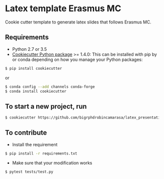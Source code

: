 # Latex template Erasmus MC

Cookie cutter template to generate latex slides that follows Erasmus MC.

## Requirements
 - Python 2.7 or 3.5
 - [Cookiecutter Python package](http://cookiecutter.readthedocs.org/en/latest/installation.html) >= 1.4.0: This can be installed with pip by or conda depending on how you manage your Python packages:

``` bash
$ pip install cookiecutter
```

or

``` bash
$ conda config --add channels conda-forge
$ conda install cookiecutter
```


## To start a new project, run
``` bash
$ cookiecutter https://github.com/bigrphdrobincamarasa/latex_presentation_erasmusmc.git
```

## To contribute
- Install the requirement
```bash
$ pip install -r requirements.txt
```

- Make sure that your modification works
```bash
$ pytest tests/test.py
```
